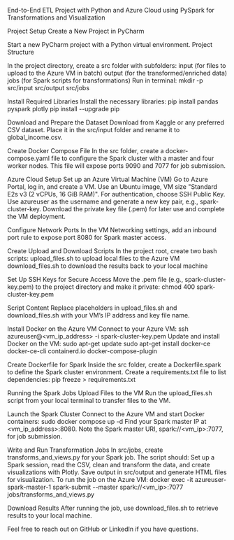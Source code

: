 End-to-End ETL Project with Python and Azure Cloud using PySpark for Transformations and Visualization

Project Setup
Create a New Project in PyCharm

Start a new PyCharm project with a Python virtual environment.
Project Structure

In the project directory, create a src folder with subfolders:
input (for files to upload to the Azure VM in batch)
output (for the transformed/enriched data)
jobs (for Spark scripts for transformations)
Run in terminal:
mkdir -p src/input src/output src/jobs

Install Required Libraries
Install the necessary libraries:
pip install pandas pyspark plotly
pip install --upgrade pip

Download and Prepare the Dataset
Download from Kaggle or any preferred CSV dataset.
Place it in the src/input folder and rename it to global_income.csv.

Create Docker Compose File
In the src folder, create a docker-compose.yaml file to configure the Spark cluster with a master and four worker nodes. This file will expose ports 9090 and 7077 for job submission.

Azure Cloud Setup
Set up an Azure Virtual Machine (VM)
Go to Azure Portal, log in, and create a VM.
Use an Ubuntu image, VM size "Standard E2s v3 (2 vCPUs, 16 GiB RAM)".
For authentication, choose SSH Public Key. Use azureuser as the username and generate a new key pair, e.g., spark-cluster-key.
Download the private key file (.pem) for later use and complete the VM deployment.

Configure Network Ports
In the VM Networking settings, add an inbound port rule to expose port 8080 for Spark master access.

Create Upload and Download Scripts
In the project root, create two bash scripts:
upload_files.sh to upload local files to the Azure VM
download_files.sh to download the results back to your local machine

Set Up SSH Keys for Secure Access
Move the .pem file (e.g., spark-cluster-key.pem) to the project directory and make it private: chmod 400 spark-cluster-key.pem

Script Content
Replace placeholders in upload_files.sh and download_files.sh with your VM’s IP address and key file name.

Install Docker on the Azure VM
Connect to your Azure VM:
ssh azureuser@<vm_ip_address> -i spark-cluster-key.pem
Update and install Docker on the VM:
sudo apt-get update
sudo apt-get install docker-ce docker-ce-cli containerd.io docker-compose-plugin

Create Dockerfile for Spark
Inside the src folder, create a Dockerfile.spark to define the Spark cluster environment.
Create a requirements.txt file to list dependencies:
pip freeze > requirements.txt

Running the Spark Jobs
Upload Files to the VM
Run the upload_files.sh script from your local terminal to transfer files to the VM.

Launch the Spark Cluster
Connect to the Azure VM and start Docker containers:
sudo docker compose up -d
Find your Spark master IP at <vm_ip_address>:8080. Note the Spark master URI, spark://<vm_ip>:7077, for job submission.

Write and Run Transformation Jobs
In src/jobs, create transforms_and_views.py for your Spark job.
The script should:
Set up a Spark session, read the CSV, clean and transform the data, and create visualizations with Plotly.
Save output in src/output and generate HTML files for visualization.
To run the job on the Azure VM:
docker exec -it azureuser-spark-master-1 spark-submit --master spark://<vm_ip>:7077 jobs/transforms_and_views.py

Download Results
After running the job, use download_files.sh to retrieve results to your local machine.

Feel free to reach out on GitHub or LinkedIn if you have questions.
